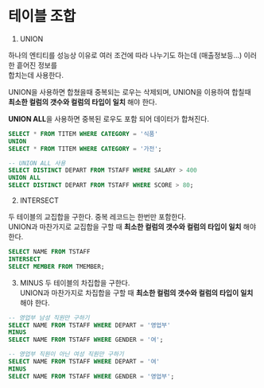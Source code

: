 # 테이블 조합

1. UNION  

하나의 엔티티를 성능상 이유로 여러 조건에 따라 나누기도 하는데 (매출정보등...) 이러한 흩어진 정보를  
합치는데 사용한다.  
  
UNION을 사용하면 합쳤을때 중복되는 로우는 삭제되며, UNION을 이용하여 합칠때 **최소한 컬럼의 갯수와 컬럼의 타입이 일치** 해야 한다.  
  
**UNION ALL**을 사용하면 중복된 로우도 포함 되어 데이터가 합쳐진다.

```SQL
SELECT * FROM TITEM WHERE CATEGORY = '식품'
UNION
SELECT * FROM TITEM WHERE CATEGORY = '가전';

-- UNION ALL 사용
SELECT DISTINCT DEPART FROM TSTAFF WHERE SALARY > 400
UNION ALL
SELECT DISTINCT DEPART FROM TSTAFF WHERE SCORE > 80;
```

2. INTERSECT  

두 테이블의 교집합을 구한다. 중복 레코드는 한번만 포함한다.  
UNION과 마찬가지로 교집합을 구할 때 **최소한 컬럼의 갯수와 컬럼의 타입이 일치** 해야 한다.

```SQL
SELECT NAME FROM TSTAFF
INTERSECT
SELECT MEMBER FROM TMEMBER;
```

3. MINUS
두 테이블의 차집합을 구한다.  
UNION과 마찬가지로 차집합을 구할 때 **최소한 컬럼의 갯수와 컬럼의 타입이 일치** 해야 한다.  
```SQL
-- 영업부 남성 직원만 구하기
SELECT NAME FROM TSTAFF WHERE DEPART = '영업부'
MINUS
SELECT NAME FROM TSTAFF WHERE GENDER = '여';

-- 영업부 직원이 아닌 여성 직원만 구하기
SELECT NAME FROM TSTAFF WHERE DEPART = '여'
MINUS
SELECT NAME FROM TSTAFF WHERE GENDER = '영업부';
```